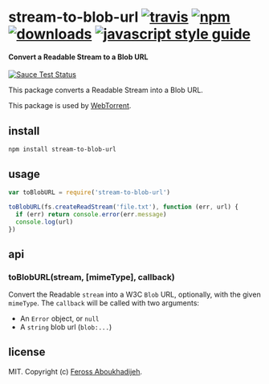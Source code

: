 # stream-to-blob-url [![travis][travis-image]][travis-url] [![npm][npm-image]][npm-url] [![downloads][downloads-image]][downloads-url] [![javascript style guide][standard-image]][standard-url]

[travis-image]: https://img.shields.io/travis/feross/stream-to-blob-url/master.svg
[travis-url]: https://travis-ci.org/feross/stream-to-blob-url
[npm-image]: https://img.shields.io/npm/v/stream-to-blob-url.svg
[npm-url]: https://npmjs.org/package/stream-to-blob-url
[downloads-image]: https://img.shields.io/npm/dm/stream-to-blob-url.svg
[downloads-url]: https://npmjs.org/package/stream-to-blob-url
[standard-image]: https://img.shields.io/badge/code_style-standard-brightgreen.svg
[standard-url]: https://standardjs.com

#### Convert a Readable Stream to a Blob URL

[![Sauce Test Status](https://saucelabs.com/browser-matrix/stream-to-blob-url.svg)](https://saucelabs.com/u/stream-to-blob-url)

This package converts a Readable Stream into a Blob URL.

This package is used by [WebTorrent](https://webtorrent.io).

## install

```
npm install stream-to-blob-url
```

## usage

```js
var toBlobURL = require('stream-to-blob-url')

toBlobURL(fs.createReadStream('file.txt'), function (err, url) {
  if (err) return console.error(err.message)
  console.log(url)
})
```

## api

### toBlobURL(stream, [mimeType], callback)

Convert the Readable `stream` into a W3C `Blob` URL, optionally, with the given
`mimeType`. The `callback` will be called with two arguments:

- An `Error` object, or `null`
- A `string` blob url (`blob:...`)

## license

MIT. Copyright (c) [Feross Aboukhadijeh](https://feross.org).

